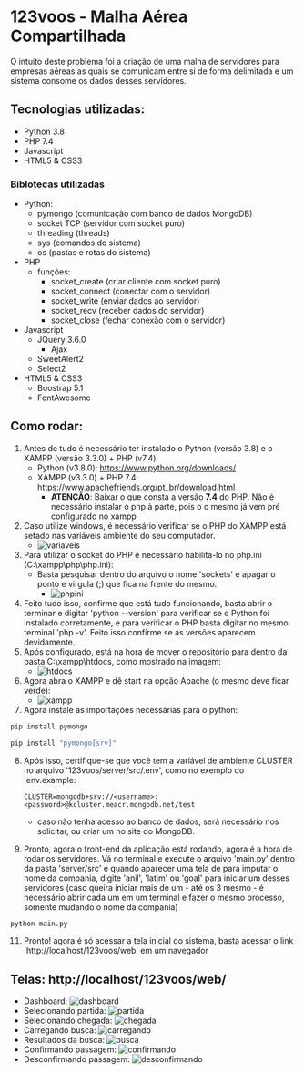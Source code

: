 # 123voos - Malha Aérea Compartilhada
O intuito deste problema foi a criação de uma malha de servidores para empresas aéreas as quais se comunicam entre si de forma delimitada e um sistema consome os dados desses servidores.
## Tecnologias utilizadas:
- Python 3.8
- PHP 7.4
- Javascript
- HTML5 & CSS3
### Biblotecas utilizadas
- Python:
    - pymongo (comunicação com banco de dados MongoDB)
    - socket TCP (servidor com socket puro)
    - threading (threads)
    - sys (comandos do sistema)
    - os (pastas e rotas do sistema)
- PHP
    - funções:
        - socket_create (criar cliente com socket puro)
        - socket_connect (conectar com o servidor)
        - socket_write (enviar dados ao servidor)
        - socket_recv (receber dados do servidor)
        - socket_close (fechar conexão com o servidor)
- Javascript
    - JQuery 3.6.0
        - Ajax
    - SweetAlert2
    - Select2
- HTML5 & CSS3
    - Boostrap 5.1
    - FontAwesome
## Como rodar:
1. Antes de tudo é necessário ter instalado o Python (versão 3.8) e o XAMPP (versão 3.3.0) + PHP (v7.4)
    - Python (v3.8.0): https://www.python.org/downloads/
    - XAMPP (v3.3.0) + PHP 7.4: https://www.apachefriends.org/pt_br/download.html
        - **ATENÇÃO**: Baixar o que consta a versão **7.4** do PHP. Não é necessário instalar o php à parte, pois o o mesmo já vem pré configurado no xampp
2. Caso utilize windows, é necessário verificar se o PHP do XAMPP está setado nas variáveis ambiente do seu computador.
    - ![variaveis](https://github.com/kevincerqueira/simcov2/blob/main/telas/variaveis.png?raw=true)
3. Para utilizar o socket do PHP é necessário habilita-lo no php.ini (C:\xampp\php\php.ini):
    - Basta pesquisar dentro do arquivo o nome 'sockets' e apagar o ponto e virgula (;) que fica na frente do mesmo.
        - ![phpini](https://github.com/kevincerqueira/simcov2/blob/main/telas/phpini.png?raw=true)
4. Feito tudo isso, confirme que está tudo funcionando, basta abrir o terminar e digitar 'python --version' para verificar se o Python foi instalado corretamente, e para verificar o PHP basta digitar no mesmo terminal 'php -v'. Feito isso confirme se as versões aparecem devidamente.
5. Após configurado, está na hora de mover o repositório para dentro da pasta C:\xampp\htdocs, como mostrado na imagem:
    - ![htdocs](https://github.com/kevincerqueira/simcov2/blob/main/telas/htdocs.png?raw=true)
6. Agora abra o XAMPP e dê start na opção Apache (o mesmo deve ficar verde):
    - ![xampp](https://github.com/kevincerqueira/simcov2/blob/main/telas/xampp.png?raw=true)
7. Agora instale as importações necessárias para o python:
```sh
pip install pymongo
```

```sh
pip install "pymongo[srv]"
```

8. Após isso, certifique-se que você tem a variável de ambiente CLUSTER no arquivo '123voos/server/src/.env', como no exemplo do .env.example:

   ```
   CLUSTER=mongodb+srv://<username>:<password>@kcluster.meacr.mongodb.net/test
   ```

   - caso não tenha acesso ao banco de dados, será necessário nos solicitar, ou criar um no site do MongoDB.

10. Pronto, agora o front-end da aplicação está rodando, agora é a hora de rodar os servidores. Vá no terminal e execute o arquivo 'main.py' dentro da pasta 'server/src' e quando aparecer uma tela de para imputar o nome da compania, digite 'anil', 'latim' ou 'goal' para iniciar um desses servidores (caso queira iniciar mais de um - até os 3 mesmo - é necessário abrir cada um em um terminal e fazer o mesmo processo, somente mudando o nome da compania) 
```sh
python main.py
```

11. Pronto! agora é só acessar a tela inicial do sistema, basta acessar o link 'http://localhost/123voos/web' em um navegador

## Telas: http://localhost/123voos/web/
- Dashboard: 
    ![dashboard](https://github.com/kevincerqueira/123voos/blob/main/telas/1_inicial.png?raw=true)
- Selecionando partida:
    ![partida](https://github.com/kevincerqueira/123voos/blob/main/telas/2_selecionando_cidade_inicial.png?raw=true)
- Selecionando chegada:
    ![chegada](https://github.com/kevincerqueira/123voos/blob/main/telas/3_selecionando_cidade_final.png?raw=true)
- Carregando busca:
    ![carregando](https://github.com/kevincerqueira/123voos/blob/main/telas/4_carregando.png?raw=true)
- Resultados da busca:
    ![busca](https://github.com/kevincerqueira/123voos/blob/main/telas/5_busca_carregada.png?raw=true)
- Confirmando passagem:
    ![confirmando](https://github.com/kevincerqueira/123voos/blob/main/telas/6_confirmando_rota.png?raw=true)
- Desconfirmando passagem:
    ![desconfirmando](https://github.com/kevincerqueira/123voos/blob/main/telas/7_desconfirmando_rota.png?raw=true)


